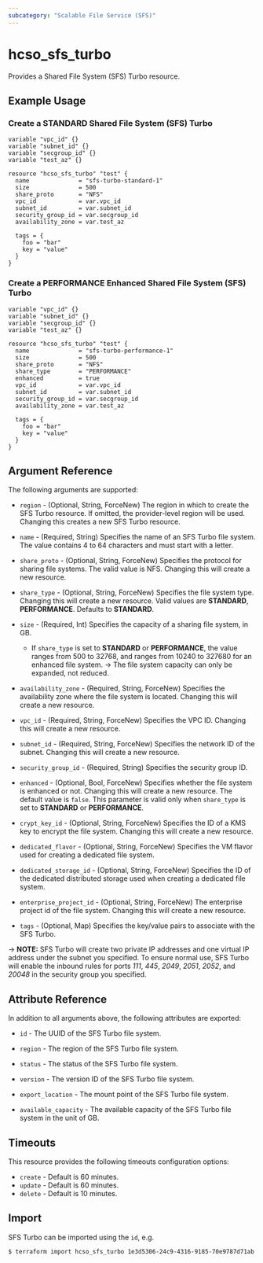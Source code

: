 ```yaml
---
subcategory: "Scalable File Service (SFS)"
---
```


# hcso_sfs_turbo

Provides a Shared File System (SFS) Turbo resource.

## Example Usage

### Create a STANDARD Shared File System (SFS) Turbo

```hcl
variable "vpc_id" {}
variable "subnet_id" {}
variable "secgroup_id" {}
variable "test_az" {}

resource "hcso_sfs_turbo" "test" {
  name              = "sfs-turbo-standard-1"
  size              = 500
  share_proto       = "NFS"
  vpc_id            = var.vpc_id
  subnet_id         = var.subnet_id
  security_group_id = var.secgroup_id
  availability_zone = var.test_az

  tags = {
    foo = "bar"
    key = "value"
  }
}
```

### Create a PERFORMANCE Enhanced Shared File System (SFS) Turbo

```hcl
variable "vpc_id" {}
variable "subnet_id" {}
variable "secgroup_id" {}
variable "test_az" {}

resource "hcso_sfs_turbo" "test" {
  name              = "sfs-turbo-performance-1"
  size              = 500
  share_proto       = "NFS"
  share_type        = "PERFORMANCE"
  enhanced          = true
  vpc_id            = var.vpc_id
  subnet_id         = var.subnet_id
  security_group_id = var.secgroup_id
  availability_zone = var.test_az

  tags = {
    foo = "bar"
    key = "value"
  }
}
```

## Argument Reference

The following arguments are supported:

* `region` - (Optional, String, ForceNew) The region in which to create the SFS Turbo resource. If omitted, the
  provider-level region will be used. Changing this creates a new SFS Turbo resource.

* `name` - (Required, String) Specifies the name of an SFS Turbo file system. The value contains 4 to 64
  characters and must start with a letter.

* `share_proto` - (Optional, String, ForceNew) Specifies the protocol for sharing file systems. The valid value is NFS.
  Changing this will create a new resource.

* `share_type` - (Optional, String, ForceNew) Specifies the file system type. Changing this will create a new resource.
  Valid values are **STANDARD**, **PERFORMANCE**. Defaults to **STANDARD**.

* `size` - (Required, Int) Specifies the capacity of a sharing file system, in GB.
  + If `share_type` is set to **STANDARD** or **PERFORMANCE**, the value ranges from 500 to 32768, and ranges from
  10240 to 327680 for an enhanced file system.
  -> The file system capacity can only be expanded, not reduced.

* `availability_zone` - (Required, String, ForceNew) Specifies the availability zone where the file system is located.
  Changing this will create a new resource.

* `vpc_id` - (Required, String, ForceNew) Specifies the VPC ID. Changing this will create a new resource.

* `subnet_id` - (Required, String, ForceNew) Specifies the network ID of the subnet. Changing this will create a new
  resource.

* `security_group_id` - (Required, String) Specifies the security group ID.

* `enhanced` - (Optional, Bool, ForceNew) Specifies whether the file system is enhanced or not. Changing this will
  create a new resource. The default value is `false`. This parameter is valid only when `share_type` is set
  to **STANDARD** or **PERFORMANCE**.

* `crypt_key_id` - (Optional, String, ForceNew) Specifies the ID of a KMS key to encrypt the file system. Changing this
  will create a new resource.

* `dedicated_flavor` - (Optional, String, ForceNew) Specifies the VM flavor used for creating a dedicated file system.

* `dedicated_storage_id` - (Optional, String, ForceNew) Specifies the ID of the dedicated distributed storage used
  when creating a dedicated file system.

* `enterprise_project_id` - (Optional, String, ForceNew) The enterprise project id of the file system. Changing this
  will create a new resource.

* `tags` - (Optional, Map) Specifies the key/value pairs to associate with the SFS Turbo.

-> **NOTE:**
SFS Turbo will create two private IP addresses and one virtual IP address under the subnet you specified. To ensure
normal use, SFS Turbo will enable the inbound rules for ports *111*, *445*, *2049*, *2051*, *2052*, and *20048* in the
security group you specified.

## Attribute Reference

In addition to all arguments above, the following attributes are exported:

* `id` - The UUID of the SFS Turbo file system.

* `region` - The region of the SFS Turbo file system.

* `status` - The status of the SFS Turbo file system.

* `version` - The version ID of the SFS Turbo file system.

* `export_location` - The mount point of the SFS Turbo file system.

* `available_capacity` - The available capacity of the SFS Turbo file system in the unit of GB.

## Timeouts

This resource provides the following timeouts configuration options:

* `create` - Default is 60 minutes.
* `update` - Default is 60 minutes.
* `delete` - Default is 10 minutes.

## Import

SFS Turbo can be imported using the `id`, e.g.

```
$ terraform import hcso_sfs_turbo 1e3d5306-24c9-4316-9185-70e9787d71ab
```
